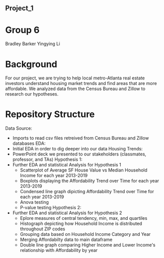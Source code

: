 ## Project_1
# Group 6
Bradley Barker
Yingying Li

# Background
For our project, we are trying to help local metro-Atlanta real estate investors understand housing market trends and find areas that are more affordable. We analyzed data from the Census Bureau and Zillow to research our hypotheses.

# Repository Structure
Data Source: 
* Imports to read csv files retreived from Census Bureau and Zillow databases
EDA: 
* Initial EDA in order to dig deeper into our data
Housing Trends:
* PowerPoint deck we presented to our stakeholders (classmates, professor, and TAs)
Hypothesis 1:
* Further EDA and statistical Analysis for Hypothesis 1
  * Scatterplot of Average SF House Value vs Median Household Income for each year 2013-2019
  * Boxplots displaying the Affordability Trend over Time for each year 2013-2019
  * Condensed line graph dipicting Affordability Trend over Time for each year 2013-2019
  * Anova testing
  * P-value testing
Hypothesis 2: 
* Further EDA and statistical Analysis for Hypothesis 2
  * Eplore measures of central tendency, min, max, and quartiles
  * Histograph depicting how Household Income is distributed throughout ZIP codes
  * Grouping data based on Household Income Category and Year
  * Merging Affordabilty data to main dataframe
  * Double line graph comparing Higher Income and Lower Income's relationship with Affordability by year
